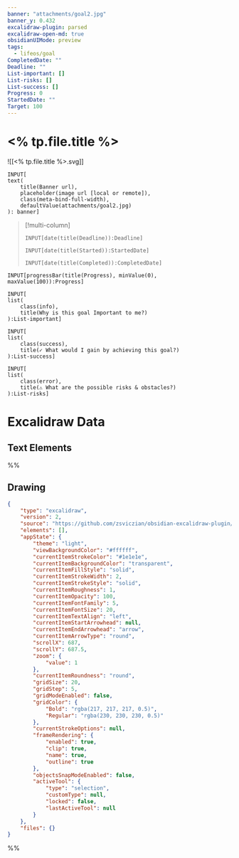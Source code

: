 ```yaml
---
banner: "attachments/goal2.jpg"
banner_y: 0.432
excalidraw-plugin: parsed
excalidraw-open-md: true
obsidianUIMode: preview
tags:
  - lifeos/goal
CompletedDate: "" 
Deadline: ""
List-important: []
List-risks: []
List-success: []
Progress: 0
StartedDate: ""
Target: 100
---
```


#  <% tp.file.title %>  

![[<% tp.file.title %>.svg]]

```meta-bind  
INPUT[  
text(  
    title(Banner url),  
    placeholder(image url [local or remote]),  
    class(meta-bind-full-width),   
    defaultValue(attachments/goal2.jpg)  
): banner]  
```  
 
> [!multi-column]  
> ```meta-bind  
> INPUT[date(title(Deadline)):Deadline]  
> ```  
> ```meta-bind  
> INPUT[date(title(Started)):StartedDate]  
> ```  
> ```meta-bind  
> INPUT[date(title(Completed)):CompletedDate]  
> ```  
  
```meta-bind    
INPUT[progressBar(title(Progress), minValue(0), maxValue(100)):Progress]    
```  
  
```meta-bind  
INPUT[  
list(  
    class(info),  
    title(Why is this goal Important to me?)  
):List-important]  
```  
  
```meta-bind  
INPUT[  
list(  
    class(success),   
    title(✓ What would I gain by achieving this goal?)  
):List-success]  
```  
  
```meta-bind  
INPUT[  
list(  
    class(error),  
    title(⚠ What are the possible risks & obstacles?)  
):List-risks]  
```


<!-- Drawing -->
# Excalidraw Data
## Text Elements
%%
## Drawing
```json
{
	"type": "excalidraw",
	"version": 2,
	"source": "https://github.com/zsviczian/obsidian-excalidraw-plugin/releases/tag/2.6.7",
	"elements": [],
	"appState": {
		"theme": "light",
		"viewBackgroundColor": "#ffffff",
		"currentItemStrokeColor": "#1e1e1e",
		"currentItemBackgroundColor": "transparent",
		"currentItemFillStyle": "solid",
		"currentItemStrokeWidth": 2,
		"currentItemStrokeStyle": "solid",
		"currentItemRoughness": 1,
		"currentItemOpacity": 100,
		"currentItemFontFamily": 5,
		"currentItemFontSize": 20,
		"currentItemTextAlign": "left",
		"currentItemStartArrowhead": null,
		"currentItemEndArrowhead": "arrow",
		"currentItemArrowType": "round",
		"scrollX": 687,
		"scrollY": 687.5,
		"zoom": {
			"value": 1
		},
		"currentItemRoundness": "round",
		"gridSize": 20,
		"gridStep": 5,
		"gridModeEnabled": false,
		"gridColor": {
			"Bold": "rgba(217, 217, 217, 0.5)",
			"Regular": "rgba(230, 230, 230, 0.5)"
		},
		"currentStrokeOptions": null,
		"frameRendering": {
			"enabled": true,
			"clip": true,
			"name": true,
			"outline": true
		},
		"objectsSnapModeEnabled": false,
		"activeTool": {
			"type": "selection",
			"customType": null,
			"locked": false,
			"lastActiveTool": null
		}
	},
	"files": {}
}
```
%%

